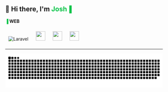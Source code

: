 ##  👋 Hi there, I'm  <span style="color: #01C347;">Josh▐</span>
<b><span style="color: #01C347;">▐ </span> WEB</b>

<p >
  <img src="https://laravel.com/img/logomark.min.svg" width="30px" height="30px" style="margin:10px" alt="Laravel">
  <img src="https://angular.io/assets/images/logos/angular/angular.svg" width="30px" height="30px"  style="margin:10px">
  <img src="https://nodejs.org/static/images/favicons/favicon.png" width="30px" height="30px"  style="margin:10px">
  <img src="https://nodejs.org/static/images/favicons/favicon.png" width="30px" height="30px"  style="margin:10px">
   
</p>
<hr>
<picture>
  <source
    media="(prefers-color-scheme: dark)"
    srcset="https://raw.githubusercontent.com/platane/snk/output/github-contribution-grid-snake-dark.svg"
  />
  <source
    media="(prefers-color-scheme: light)"
    srcset="https://raw.githubusercontent.com/platane/snk/output/github-contribution-grid-snake.svg"
  />
  <img
    alt="github contribution grid snake animation"
    src="https://raw.githubusercontent.com/platane/snk/output/github-contribution-grid-snake.svg"
  />
</picture>


